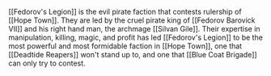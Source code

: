 [[Fedorov's Legion]] is the evil pirate faction that contests rulership of [[Hope Town]]. They are led by the cruel pirate king of [[Fedorov Barovick VII]] and his right hand man, the archmage [[Silvan Gile]]. Their expertise in manipulation, killing, magic, and profit has led [[Fedorov's Legion]] to be the most powerful and most formidable faction in [[Hope Town]], one that [[Deadtide Reapers]] won't stand up to, and one that [[Blue Coat Brigade]] can only try to contest. 
